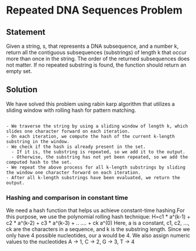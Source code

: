 # Repeated DNA Sequences Problem

## Statement
Given a string, s, that represents a DNA subsequence, and a number k, return all the contiguous subsequences
(substrings) of length k that occur more than once in the string. The order of the returned subsequences does
not matter. If no repeated substring is found, the function should return an empty set.

## Solution
We have solved this problem using rabin karp algorithm that utilizes a sliding window with rolling hash for pattern matching.

```

- We traverse the string by using a sliding window of length k, which slides one character forward on each iteration.
- On each iteration, we compute the hash of the current k-length substring in the window.
- We check if the hash is already present in the set.
  - If it is, the substring is repeated, so we add it to the output.
  - Otherwise, the substring has not yet been repeated, so we add the computed hash to the set.
- We repeat the above process for all k-length substrings by sliding the window one character forward on each iteration.
- After all k-length substrings have been evaluated, we return the output.
```

### Hashing and comparison in constant time
We need a hash function that helps us achieve constant-time hashing.For this purpose, we use the polynomial rolling hash technique:
H=c1 * a^(k-1) + c2 * a^(k-2) + c3 * a^(k-3) + .. .... + ck a^(0)
​Here, a is a constant, c1, c2, ..., ck are the characters in a sequence, and k is the substring length. Since we only have 4 possible nucleotides, our a would be 4. We also assign numeric values to the nucleotides A -> 1, C -> 2, G -> 3, T -> 4



